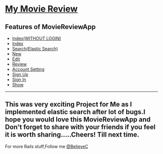 [My Movie Review](https://github.com/BelieveC/Rails_MovieReviews)
==================================

Features of MovieReviewApp
------------------------
* [Index(WITHOUT LOGIN)](https://raw.githubusercontent.com/BelieveC/Rails_MovieReviews/master/MovieApp_Preview_Images/iwl.png)
* [Index](https://raw.githubusercontent.com/BelieveC/Rails_MovieReviews/master/MovieApp_Preview_Images/index.png)
* [Search(Elastic Search)](https://raw.githubusercontent.com/BelieveC/Rails_MovieReviews/master/MovieApp_Preview_Images/search.png)
* [New](https://raw.githubusercontent.com/BelieveC/Rails_MovieReviews/master/MovieApp_Preview_Images/new.png)
* [Edit](https://raw.githubusercontent.com/BelieveC/Rails_MovieReviews/master/MovieApp_Preview_Images/edit.png)
* [Review](https://raw.githubusercontent.com/BelieveC/Rails_MovieReviews/master/MovieApp_Preview_Images/review.png)
* [Account Setting](https://raw.githubusercontent.com/BelieveC/Rails_MovieReviews/master/MovieApp_Preview_Images/account.png)
* [Sign Up](https://raw.githubusercontent.com/BelieveC/Rails_MovieReviews/master/MovieApp_Preview_Images/signup.png)
* [Sign In](https://raw.githubusercontent.com/BelieveC/Rails_MovieReviews/master/MovieApp_Preview_Images/signin.png)
* [Show](https://raw.githubusercontent.com/BelieveC/Rails_MovieReviews/master/MovieApp_Preview_Images/show.png)

------------------------------------------------------------
This was very exciting Project for Me as I implemented elastic search after lot of bugs.I hope you would love this MovieReviewApp and Don't forget to share with your friends if you feel it is worth sharing.....Cheers! Till next time.
--------------------------------------------------------------
For more Rails stuff,Follow me [@BelieveC](https://github.com/BelieveC)

